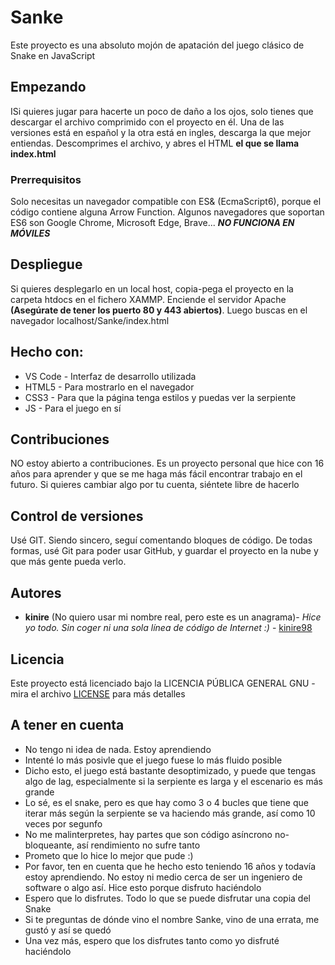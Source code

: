 # Sanke

Este proyecto es una absoluto mojón de apatación del juego clásico de Snake en JavaScript

## Empezando

ISi quieres jugar para hacerte un poco de daño a los ojos, solo tienes que descargar el archivo comprimido con el proyecto en él. Una de las versiones está en español y la otra está en ingles, descarga la que mejor entiendas. Descomprimes el archivo, y abres el HTML **el que se llama index.html**

### Prerrequisitos

Solo necesitas un navegador compatible con ES& (EcmaScript6), porque el código contiene alguna Arrow Function. Algunos navegadores que soportan ES6 son Google Chrome, Microsoft Edge, Brave... ***NO FUNCIONA EN MÓVILES***

## Despliegue

Si quieres desplegarlo en un local host, copia-pega el proyecto en la carpeta htdocs en el fichero XAMMP. Enciende el servidor Apache **(Asegúrate de tener los puerto 80 y 443 abiertos)**. Luego buscas en el navegador localhost/Sanke/index.html

## Hecho con:

* VS Code - Interfaz de desarrollo utilizada
* HTML5 - Para mostrarlo en el navegador
* CSS3 - Para que la página tenga estilos y puedas ver la serpiente
* JS - Para el juego en sí

## Contribuciones

NO estoy abierto a contribuciones. Es un proyecto personal que hice con 16 años para aprender y que se me haga más fácil encontrar trabajo en el futuro. Si quieres cambiar algo por tu cuenta, siéntete libre de hacerlo

## Control de versiones

Usé GIT. Siendo sincero, seguí comentando bloques de código. De todas formas, usé Git para poder usar GitHub, y guardar el proyecto en la nube y que más gente pueda verlo.

## Autores

* **kinire** (No quiero usar mi nombre real, pero este es un anagrama)- *Hice yo todo. Sin coger ni una sola línea de código de Internet :)* - [kinire98](https://github.com/kinire98)


## Licencia
Este proyecto está licenciado bajo la LICENCIA PÚBLICA GENERAL GNU  - mira el archivo [LICENSE](LICENSE.md) para más detalles

## A tener en cuenta

* No tengo ni idea de nada. Estoy aprendiendo
* Intenté lo más posivle que el juego fuese lo más fluido posible
* Dicho esto, el juego está bastante desoptimizado, y puede que tengas algo de lag, especialmente si la serpiente es larga y el escenario es más grande
* Lo sé, es el snake, pero es que hay como 3 o 4 bucles que tiene que iterar más según la serpiente se va haciendo más grande, así como 10 veces por segunfo
* No me malinterpretes, hay partes que son código asíncrono no-bloqueante, así rendimiento no sufre tanto
* Prometo que lo hice lo mejor que pude :)
*  Por favor, ten en cuenta que he hecho esto teniendo 16 años y todavía estoy aprendiendo. No estoy ni medio cerca de ser un ingeniero de software o algo así. Hice esto porque disfruto haciéndolo
* Espero que lo disfrutes. Todo lo que se puede disfrutar una copia del Snake
* Si te preguntas de dónde vino el nombre Sanke, vino de una errata, me gustó y así se quedó
* Una vez más, espero que los disfrutes tanto como yo disfruté haciéndolo
